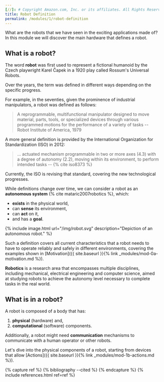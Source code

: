 ```yaml
---
[//]: # Copyright Amazon.com, Inc. or its affiliates. All Rights Reserved. // SPDX-License-Identifier: CC-BY-SA-4.0
title: Robot Definition
permalink: /modules/1/robot-definition
---
```


What are the robots that we have seen in the exciting applications made of? In this module we will discover the main hardware that defines a robot.

## What is a robot?
The word **robot** was first used to represent a fictional humanoid by the Czech playwright Karel &#268;apek in a 1920 play called Rossum's Universal Robots.

Over the years, the term was defined in different ways depending on the specific progress.

For example, in the seventies, given the prominence of industrial manipulators, a robot was defined as follows:
> A reprogrammable, multifunctional manipulator designed to move material, parts, tools, or specialized devices through various programmed motions for the performance of a variety of tasks -- Robot Institute of America, 1979

A more general definition is provided by the International Organization for Standardization (ISO) in 2012:
> ... actuated mechanism programmable in two or more axes (4.3) with a degree of autonomy (2.2), moving within its environment, to perform intended tasks -- {% cite iso8373 %}

Currently, the ISO is revising that standard, covering the new technological progresses.

While definitions change over time, we can consider a robot as
an **autonomous system** {% cite mataric2007robotics %}, which:
- **exists** in the physical world,
- can **sense** its environment,
- can **act** on it,
- and has a **goal**.

{% include image.html url="/img/robot.svg" description="Depiction of an autonomous robot." %}

Such a definition covers all current characteristics that a robot needs to have to operate reliably and safely in different environments, covering the examples shown in [Motivation]({{ site.baseurl }}{% link _modules/mod-0a-motivation.md %}).

**Robotics** is a research area that encompasses multiple disciplines, including mechanical, electrical engineering and computer science, aimed at studying robots to achieve the autonomy level necessary to complete tasks in the real world.

## What is in a robot?

A robot is composed of a body that has:
1. **physical** (hardware) and,
2. **computational** (software) components.

Additionally, a robot might need **communication** mechanisms to communicate with a human operator or other robots.

Let's dive into the physical components of a robot, starting from devices that allow [Actions]({{ site.baseurl }}{% link _modules/mod-1b-actions.md %}).


{% capture ref %}
{% bibliography --cited %}
{% endcapture %}
{% include references.html ref=ref %}
